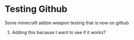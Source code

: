 # Testing Github
 Some minecraft addon weapon testing that is now on github

1. Adding this because I want to see if it works?
